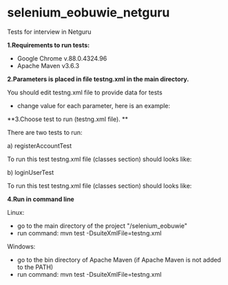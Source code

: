 # selenium_eobuwie_netguru
Tests for interview in Netguru

**1.Requirements to run tests:**
- Google Chrome v.88.0.4324.96
- Apache Maven v3.6.3

**2.Parameters is placed in file testng.xml in the main directory.**

You should edit testng.xml file to provide data for tests
- change value for each parameter, here is an example:

<!-- HERE ADD PARAMETERS TO TESTS -->
<parameter name="name" value="Adam"/>
<parameter name="lastname" value="Kowalski"/>
<parameter name="email" value="testowyy@wp.pl"/>
<parameter name="password" value="admin123"/>
<!-- END -->

**3.Choose test to run (testng.xml file). **

There are two tests to run:

a) registerAccountTest

To run this test testng.xml file (classes section) should looks like:
<classes>
    <!-- Registration account test -->
    <class name="tests.RegisterAccountTest"/>
    <!-- Login user test - uncomment below line to run test -->
    <!-- <class name="tests.LoginUserTest"/> -->
</classes>

b) loginUserTest

To run this test testng.xml file (classes section) should looks like:
<classes>
    <!-- Registration account test -->
    <!-- <class name="tests.RegisterAccountTest"/> -->
    <!-- Login user test - uncomment below line to run test -->
    <class name="tests.LoginUserTest"/>
</classes>

**4.Run in command line**

Linux:
- go to the main directory of the project "/selenium_eobuwie"
- run command: mvn test -DsuiteXmlFile=testng.xml

Windows:
- go to the bin directory of Apache Maven (if Apache Maven is not added to the PATH)
- run command: mvn test -DsuiteXmlFile=testng.xml
